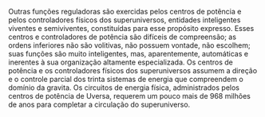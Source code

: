 ﻿Outras funções reguladoras são exercidas pelos centros de potência e pelos controladores físicos dos superuniversos, entidades inteligentes viventes e semiviventes, constituídas para esse propósito expresso. Esses centros e controladores de potência são difíceis de compreensão; as ordens inferiores não são volitivas, não possuem vontade, não escolhem; suas funções são muito inteligentes, mas, aparentemente, automáticas e inerentes à sua organização altamente especializada. Os centros de potência e os controladores físicos dos superuniversos assumem a direção e o controle parcial dos trinta sistemas de energia que compreendem o domínio da gravita. Os circuitos de energia física, administrados pelos centros de potência de Uversa, requerem um pouco mais de  968 milhões de anos para completar a circulação do superuniverso.